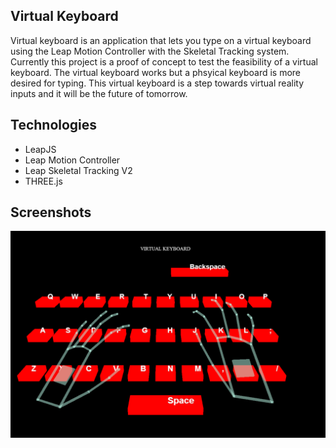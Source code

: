 ## Virtual Keyboard

Virtual keyboard is an application that lets you type on a virtual keyboard using the Leap Motion Controller with the Skeletal Tracking system. Currently this project is a proof of concept to test the feasibility of a virtual keyboard. The virtual keyboard works but a phsyical keyboard is more desired for typing. This virtual keyboard is a step towards virtual reality inputs and it will be the future of tomorrow.

## Technologies

* LeapJS
* Leap Motion Controller
* Leap Skeletal Tracking V2
* THREE.js

## Screenshots

![Demo](/demo.png?raw=true "Demo")